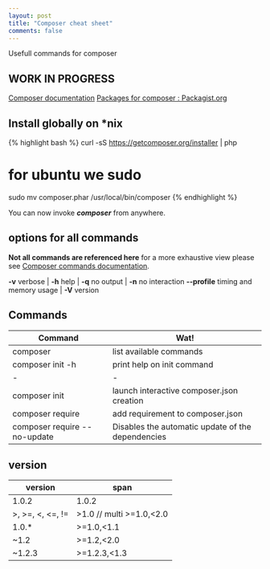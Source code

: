 ```yaml
---
layout: post
title: "Composer cheat sheet"
comments: false
---
```


Usefull commands for composer

## WORK IN PROGRESS
[Composer documentation](http://getcomposer.org/doc/)
[Packages for composer : Packagist.org](https://packagist.org/)

## Install globally on *nix

{% highlight bash %}
curl -sS https://getcomposer.org/installer | php
# for ubuntu we sudo
sudo mv composer.phar /usr/local/bin/composer
{% endhighlight %}

You can now invoke _**composer**_ from anywhere.

## options for all commands

**Not all commands are referenced here** for a more exhaustive view please see [Composer commands documentation](http://getcomposer.org/doc/03-cli.md).

**-v** verbose | **-h** help | **-q** no output | **-n** no interaction
**--profile** timing and memory usage | **-V** version

## Commands

| Command        | Wat!           |
| ------------- |-------------|
| composer | list available commands |
| composer init -h      | print help on init command |
| - | - |
| composer init | launch interactive composer.json creation |
| composer require | add requirement to composer.json |
| composer require --no-update | Disables the automatic update of the dependencies |

## version

| version | span |
| --- | --- |
| 1.0.2 | 1.0.2 |
| >, >=, <, <=, != | >1.0 // multi >=1.0,<2.0 |
| 1.0.* | >=1.0,<1.1 |
| ~1.2 |>=1.2,<2.0 |
| ~1.2.3 | >=1.2.3,<1.3 |